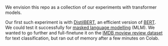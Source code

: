 We envision this repo as a collection of our experiments with transformer models. 

Our first such experiment is with [DistilBERT](https://huggingface.co/docs/transformers/en/model_doc/distilbert), an efficient version of [BERT](https://huggingface.co/docs/transformers/en/model_doc/bert). We could test it successfully for [masked language modelling](https://huggingface.co/docs/transformers/main/en/tasks/masked_language_modeling) (MLM). We wanted to go further and full-finetune it on the [IMDB moview review dataset](https://www.kaggle.com/datasets/lakshmi25npathi/imdb-dataset-of-50k-movie-reviews) for text classification, but ran out of memory after a few minutes on Colab.
